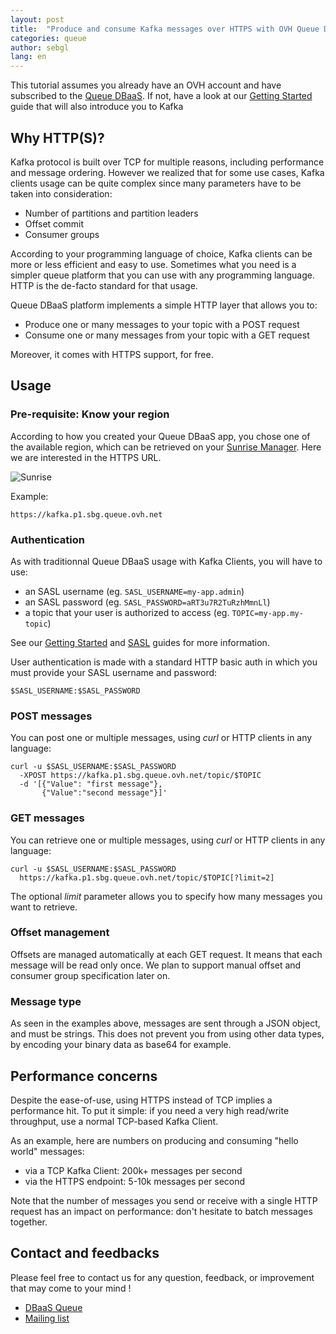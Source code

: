 ```yaml
---
layout: post
title:  "Produce and consume Kafka messages over HTTPS with OVH Queue DBaaS"
categories: queue
author: sebgl
lang: en
---
```


This tutorial assumes you already have an OVH account and have subscribed to the [Queue DBaaS](https://www.runabove.com/dbaas-queue.xml).
If not, have a look at our [Getting Started](https://community.runabove.com/kb/en/queue/getting-started-with-queue-as-a-service.html) guide that will also introduce you to Kafka

## Why HTTP(S)?

Kafka protocol is built over TCP for multiple reasons, including performance and message ordering.
However we realized that for some use cases, Kafka clients usage can be quite complex since many parameters have to be taken into consideration:

- Number of partitions and partition leaders
- Offset commit
- Consumer groups

According to your programming language of choice, Kafka clients can be more or less efficient and easy to use.
Sometimes what you need is a simpler queue platform that you can use with any programming language. HTTP is the de-facto standard for that usage.

Queue DBaaS platform implements a simple HTTP layer that allows you to:

- Produce one or many messages to your topic with a POST request
- Consume one or many messages from your topic with a GET request

Moreover, it comes with HTTPS support, for free.

## Usage

### Pre-requisite: Know your region

According to how you created your Queue DBaaS app, you chose one of the available region, which can be retrieved
on your [Sunrise Manager](https://www.ovh.com/manager/sunrise/dbaasQueue/index.html#/dbaasQueue). Here we are interested
in the HTTPS URL.

![Sunrise](/kb/images/2016-08-17-dbaas-queue-https/sunrise-info.png)

Example:

```
https://kafka.p1.sbg.queue.ovh.net
```

### Authentication

As with traditionnal Queue DBaaS usage with Kafka Clients, you will have to use:

- an SASL username (eg. `SASL_USERNAME=my-app.admin`)
- an SASL password (eg. `SASL_PASSWORD=aRT3u7R2TuRzhMmnLl`)
- a topic that your user is authorized to access (eg. `TOPIC=my-app.my-topic`)

See our [Getting Started](https://community.runabove.com/kb/en/queue/getting-started-with-queue-as-a-service.html)
and [SASL](https://community.runabove.com/kb/en/queue/kafka-sasl-ssl.html) guides for more information.

User authentication is made with a standard HTTP basic auth in which you must provide your SASL username and password:

```
$SASL_USERNAME:$SASL_PASSWORD
```

### POST messages

You can post one or multiple messages, using _curl_ or HTTP clients in any language:

```
curl -u $SASL_USERNAME:$SASL_PASSWORD
  -XPOST https://kafka.p1.sbg.queue.ovh.net/topic/$TOPIC
  -d '[{"Value": "first message"},
       {"Value":"second message"}]'
``` 

### GET messages

You can retrieve one or multiple messages, using _curl_ or HTTP clients in any language:

```
curl -u $SASL_USERNAME:$SASL_PASSWORD
  https://kafka.p1.sbg.queue.ovh.net/topic/$TOPIC[?limit=2]
```

The optional _limit_ parameter allows you to specify how many messages you want to retrieve.

### Offset management

Offsets are managed automatically at each GET request. It means that each message will be read only once.
We plan to support manual offset and consumer group specification later on.

### Message type

As seen in the examples above, messages are sent through a JSON object, and must be strings.
This does not prevent you from using other data types, by encoding your binary data as base64 for example. 

## Performance concerns

Despite the ease-of-use, using HTTPS instead of TCP implies a performance hit.
To put it simple: if you need a very high read/write throughput, use a normal TCP-based Kafka Client.

As an example, here are numbers on producing and consuming "hello world" messages:

- via a TCP Kafka Client: 200k+ messages per second
- via the HTTPS endpoint: 5-10k messages per second

Note that the number of messages you send or receive with a single HTTP request has an impact on performance: don't hesitate to batch messages together. 


## Contact and feedbacks

Please feel free to contact us for any question, feedback, or improvement that may come to your mind !

- [DBaaS Queue](https://www.runabove.com/dbaas-queue.xml)
- [Mailing list](mailto:dbaas.queue-subscribe@ml.ovh.net)